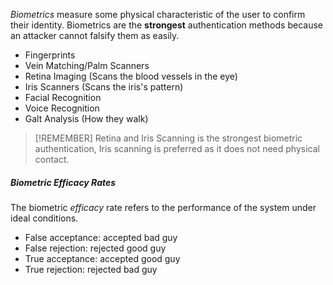 *Biometrics* measure some physical characteristic of the user to confirm their identity. Biometrics are the **strongest** authentication methods because an attacker cannot falsify them as easily. 

* Fingerprints
* Vein Matching/Palm Scanners
* Retina Imaging (Scans the blood vessels in the eye)
* Iris Scanners (Scans the iris's pattern)
* Facial Recognition
* Voice Recognition
* Galt Analysis (How they walk)

> [!REMEMBER]
> Retina and Iris Scanning is the strongest biometric authentication, Iris scanning is preferred as it does not need physical contact.

##### Biometric Efficacy Rates
The biometric *efficacy* rate refers to the performance of the system under ideal conditions.

* False acceptance: accepted bad guy
* False rejection: rejected good guy
* True acceptance: accepted good guy
* True rejection: rejected bad guy
